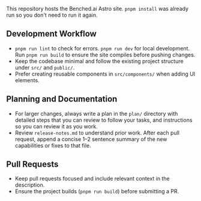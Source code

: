 This repository hosts the Benched.ai Astro site.
`pnpm install` was already run so you don't need to run it again.

## Development Workflow

- `pnpm run lint` to check for errors. `pnpm run dev` for local development. Run `pnpm run build` to ensure the site compiles before pushing changes.
- Keep the codebase minimal and follow the existing project structure under `src/` and `public/`.
- Prefer creating reusable components in `src/components/` when adding UI elements.

## Planning and Documentation

- For larger changes, always write a plan in the `plan/` directory with detailed steps that you can review to follow your tasks, and instructions so you can review it as you work.
- Review `release-notes.md` to understand prior work. After each pull request, append a concise 1–2 sentence summary of the new capabilities or fixes to that file.

## Pull Requests

- Keep pull requests focused and include relevant context in the description.
- Ensure the project builds (`pnpm run build`) before submitting a PR.
